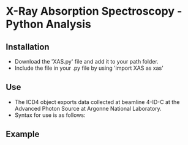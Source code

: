 # X-Ray Absorption Spectroscopy - Python Analysis

## Installation

- Download the 'XAS.py' file and add it to your path folder.
- Include the file in your .py file by using 'import XAS as xas'

## Use

- The ICD4 object exports data collected at beamline 4-ID-C at the Advanced Photon Source at Argonne National Laboratory.
- Syntax for use is as follows:

## Example


